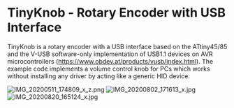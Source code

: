 # TinyKnob - Rotary Encoder with USB Interface
TinyKnob is a rotary encoder with a USB interface based on the ATtiny45/85 and the V-USB software-only implementation of USB1.1 devices on AVR microcontrollers (https://www.obdev.at/products/vusb/index.html). The example code implements a volume control knob for PCs which works without installing any driver by acting like a generic HID device.

![IMG_20200511_174809_x_z.png](https://image.easyeda.com/pullimage/HWeS1JOguJcQ5Xr8T44YHmQ3RtwLcEdyvSQHDJp1.png)
![IMG_20200802_171613_x.jpg](https://image.easyeda.com/pullimage/IRtl3stloyaAqs243jnQIyJxGwizCU880ZP8mbX0.jpeg)
![IMG_20200820_165124_x.jpg](https://image.easyeda.com/pullimage/rlJXNpQRUvVPjmwsQ2jydMUwVpkngSApfFFEzzTb.jpeg)
